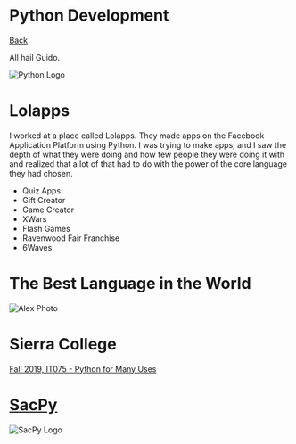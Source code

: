 # Python Development
[Back](index.md)

All hail Guido.

![Python Logo](https://i.imgur.com/PbehiH2.png)

# Lolapps
I worked at a place called Lolapps. They made apps on the Facebook Application Platform using Python. I was trying to make apps, and I saw the depth of what they were doing and how few people they were doing it with and realized that a lot of that had to do with the power of the core language they had chosen. 
- Quiz Apps
- Gift Creator
- Game Creator
- XWars
- Flash Games
- Ravenwood Fair Franchise
- 6Waves

# The Best Language in the World
![Alex Photo]()

# Sierra College
[Fall 2019, IT075 - Python for Many Uses](python.md)

# [SacPy](https://www.meetup.com/sacramentopython/events)
![SacPy Logo](https://i.imgur.com/i5oh1OU.png)

